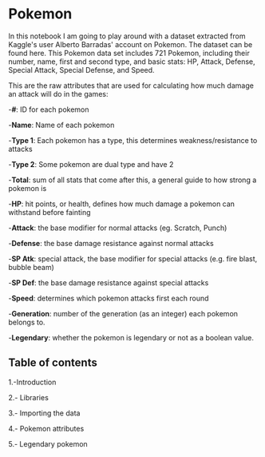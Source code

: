 # Pokemon

In this notebook I am going to play around with a dataset extracted from Kaggle's user Alberto Barradas' account on Pokemon. The dataset can be found here. This Pokemon data set includes 721 Pokemon, including their number, name, first and second type, and basic stats: HP, Attack, Defense, Special Attack, Special Defense, and Speed.

This are the raw attributes that are used for calculating how much damage an attack will do in the games:

-__#__: ID for each pokemon

-__Name__: Name of each pokemon

-__Type 1__: Each pokemon has a type, this determines weakness/resistance to attacks

-__Type 2__: Some pokemon are dual type and have 2

-__Total__: sum of all stats that come after this, a general guide to how strong a pokemon is

-__HP__: hit points, or health, defines how much damage a pokemon can withstand before fainting

-__Attack__: the base modifier for normal attacks (eg. Scratch, Punch)

-__Defense__: the base damage resistance against normal attacks

-__SP Atk__: special attack, the base modifier for special attacks (e.g. fire blast, bubble beam)

-__SP Def__: the base damage resistance against special attacks

-__Speed__: determines which pokemon attacks first each round

-__Generation__: number of the generation (as an integer) each pokemon belongs to.

-__Legendary__: whether the pokemon is legendary or not as a boolean value.

## Table of contents

1.-Introduction

2.- Libraries

3.- Importing the data

4.- Pokemon attributes

5.- Legendary pokemon
